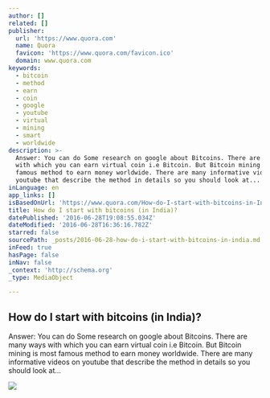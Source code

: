 ```yaml
---
author: []
related: []
publisher:
  url: 'https://www.quora.com'
  name: Quora
  favicon: 'https://www.quora.com/favicon.ico'
  domain: www.quora.com
keywords:
  - bitcoin
  - method
  - earn
  - coin
  - google
  - youtube
  - virtual
  - mining
  - smart
  - worldwide
description: >-
  Answer: You can do Some research on google about Bitcoins. There are many ways
  with which you can earn virtual coin i.e Bitcoin. But Bitcoin mining is most
  famous method to earn money worldwide. There are many informative videos on
  youtube that describe the method in details so you should look at...
inLanguage: en
app_links: []
isBasedOnUrl: 'https://www.quora.com/How-do-I-start-with-bitcoins-in-India'
title: How do I start with bitcoins (in India)?
datePublished: '2016-06-28T19:08:55.034Z'
dateModified: '2016-06-28T16:36:16.782Z'
starred: false
sourcePath: _posts/2016-06-28-how-do-i-start-with-bitcoins-in-india.md
inFeed: true
hasPage: false
inNav: false
_context: 'http://schema.org'
_type: MediaObject

---
```

<article style=""><h1>How do I start with bitcoins (in India)?</h1><p>Answer: You can do Some research on google about Bitcoins. There are many ways with which you can earn virtual coin i.e Bitcoin. But Bitcoin mining is most famous method to earn money worldwide. There are many informative videos on youtube that describe the method in details so you should look at...</p><img src="https://qsf.ec.quoracdn.net/-images.new_grid.fb_share_default.pnge6dde9cfa6e03c43.png" /></article>